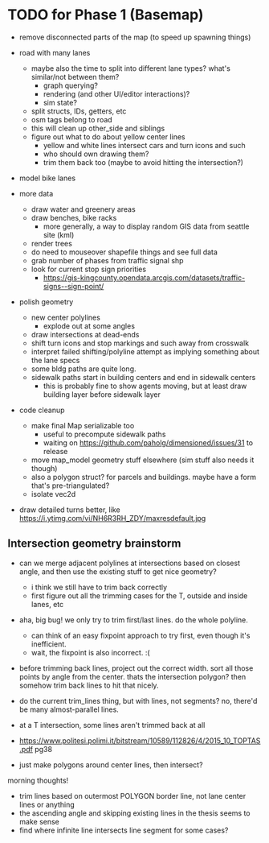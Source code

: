 # TODO for Phase 1 (Basemap)

- remove disconnected parts of the map (to speed up spawning things)

- road with many lanes
	- maybe also the time to split into different lane types? what's similar/not between them?
		- graph querying?
		- rendering (and other UI/editor interactions)?
		- sim state?
	- split structs, IDs, getters, etc
	- osm tags belong to road
	- this will clean up other_side and siblings
	- figure out what to do about yellow center lines
		- yellow and white lines intersect cars and turn icons and such
		- who should own drawing them?
		- trim them back too (maybe to avoid hitting the intersection?)

- model bike lanes

- more data
	- draw water and greenery areas
	- draw benches, bike racks
		- more generally, a way to display random GIS data from seattle site (kml)
	- render trees
	- do need to mouseover shapefile things and see full data
	- grab number of phases from traffic signal shp
	- look for current stop sign priorities
		- https://gis-kingcounty.opendata.arcgis.com/datasets/traffic-signs--sign-point/

- polish geometry
	- new center polylines
		- explode out at some angles
	- draw intersections at dead-ends
	- shift turn icons and stop markings and such away from crosswalk
	- interpret failed shifting/polyline attempt as implying something about the lane specs
	- some bldg paths are quite long.
	- sidewalk paths start in building centers and end in sidewalk centers
		- this is probably fine to show agents moving, but at least draw
		  building layer before sidewalk layer

- code cleanup
	- make final Map serializable too
		- useful to precompute sidewalk paths
		- waiting on https://github.com/paholg/dimensioned/issues/31 to release
	- move map_model geometry stuff elsewhere (sim stuff also needs it though)
	- also a polygon struct? for parcels and buildings. maybe have a form that's pre-triangulated?
	- isolate vec2d

- draw detailed turns better, like https://i.ytimg.com/vi/NH6R3RH_ZDY/maxresdefault.jpg

## Intersection geometry brainstorm

- can we merge adjacent polylines at intersections based on closest angle, and then use the existing stuff to get nice geometry?
	- i think we still have to trim back correctly
	- first figure out all the trimming cases for the T, outside and inside lanes, etc


- aha, big bug! we only try to trim first/last lines. do the whole polyline.
	- can think of an easy fixpoint approach to try first, even though it's inefficient.
	- wait, the fixpoint is also incorrect. :(

- before trimming back lines, project out the correct width. sort all those points by angle from the center. thats the intersection polygon? then somehow trim back lines to hit that nicely.
- do the current trim_lines thing, but with lines, not segments? no, there'd be many almost-parallel lines.

- at a T intersection, some lines aren't trimmed back at all

- https://www.politesi.polimi.it/bitstream/10589/112826/4/2015_10_TOPTAS.pdf pg38

- just make polygons around center lines, then intersect?






morning thoughts!

- trim lines based on outermost POLYGON border line, not lane center lines or anything
- the ascending angle and skipping existing lines in the thesis seems to make sense
- find where infinite line intersects line segment for some cases?
